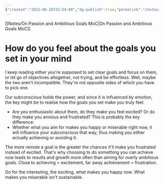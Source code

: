 ```yaml
---
{"created":"2022-06-28T22:54:00","dg-publish":true,"permalink":"/notes/how-do-you-feel-about-the-goals-you-set/","dgPassFrontmatter":true,"updated":"2025-01-19T22:21:21.428+01:00"}
---
```


[[Notes/On Passion and Ambitious Goals MoC\|On Passion and Ambitious Goals MoC]]

# How do you feel about the goals you set in your mind
I keep reading either you're supposed to set clear goals and focus on them, or let go of objectives altogether, not trying, and be effortless.  Well, maybe the two aren't incompatible. They're not opposite sides of which you have to pick one.

Our subconscious holds the power, and since it is influenced by emotion, the key might be to realise how the goals you set make you truly feel. 
- Are you enthusiastic about them, do they make you feel excited? Or do they make you anxious and frustrated? This is probably the key difference:
- Whether what you aim for makes you happy or miserable right now, it will influence your subconscious that way, thus making you either actually achieving or avoiding it.

The more remote a goal is the greater the chances it'll make you frustrated instead of excited. That's why choosing to do something you can achieve now leads to results and growth more often than aiming for overly ambitious goals. Close to achieving = excitement, far away achievement = frustration.

Go for the interesting, the exciting, what makes you happy now. What makes you miserable isn't sustainable.